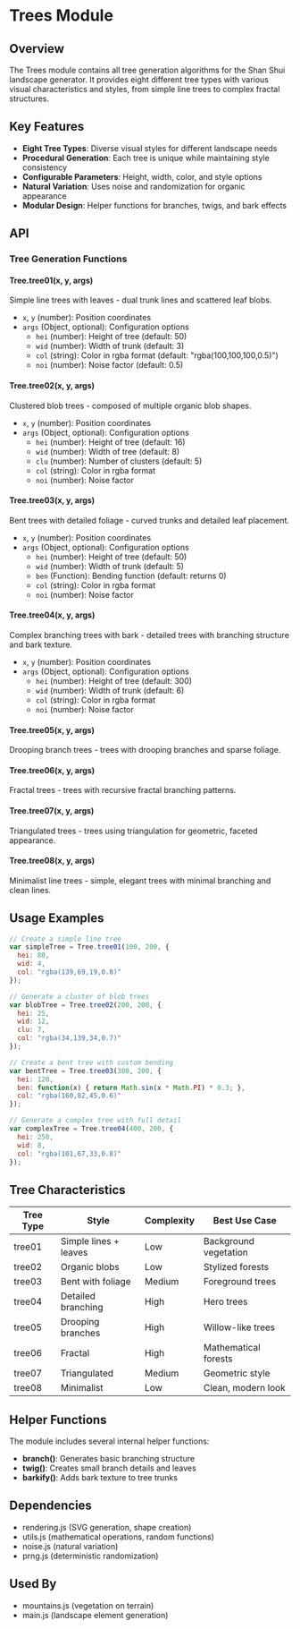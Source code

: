 # Trees Module

## Overview

The Trees module contains all tree generation algorithms for the Shan Shui landscape generator. It provides eight different tree types with various visual characteristics and styles, from simple line trees to complex fractal structures.

## Key Features

- **Eight Tree Types**: Diverse visual styles for different landscape needs
- **Procedural Generation**: Each tree is unique while maintaining style consistency
- **Configurable Parameters**: Height, width, color, and style options
- **Natural Variation**: Uses noise and randomization for organic appearance
- **Modular Design**: Helper functions for branches, twigs, and bark effects

## API

### Tree Generation Functions

#### Tree.tree01(x, y, args)
Simple line trees with leaves - dual trunk lines and scattered leaf blobs.
- `x`, `y` (number): Position coordinates
- `args` (Object, optional): Configuration options
  - `hei` (number): Height of tree (default: 50)
  - `wid` (number): Width of trunk (default: 3)
  - `col` (string): Color in rgba format (default: "rgba(100,100,100,0.5)")
  - `noi` (number): Noise factor (default: 0.5)

#### Tree.tree02(x, y, args)
Clustered blob trees - composed of multiple organic blob shapes.
- `x`, `y` (number): Position coordinates
- `args` (Object, optional): Configuration options
  - `hei` (number): Height of tree (default: 16)
  - `wid` (number): Width of tree (default: 8)
  - `clu` (number): Number of clusters (default: 5)
  - `col` (string): Color in rgba format
  - `noi` (number): Noise factor

#### Tree.tree03(x, y, args)
Bent trees with detailed foliage - curved trunks and detailed leaf placement.
- `x`, `y` (number): Position coordinates
- `args` (Object, optional): Configuration options
  - `hei` (number): Height of tree (default: 50)
  - `wid` (number): Width of trunk (default: 5)
  - `ben` (Function): Bending function (default: returns 0)
  - `col` (string): Color in rgba format
  - `noi` (number): Noise factor

#### Tree.tree04(x, y, args)
Complex branching trees with bark - detailed trees with branching structure and bark texture.
- `x`, `y` (number): Position coordinates
- `args` (Object, optional): Configuration options
  - `hei` (number): Height of tree (default: 300)
  - `wid` (number): Width of trunk (default: 6)
  - `col` (string): Color in rgba format
  - `noi` (number): Noise factor

#### Tree.tree05(x, y, args)
Drooping branch trees - trees with drooping branches and sparse foliage.

#### Tree.tree06(x, y, args)
Fractal trees - trees with recursive fractal branching patterns.

#### Tree.tree07(x, y, args)
Triangulated trees - trees using triangulation for geometric, faceted appearance.

#### Tree.tree08(x, y, args)
Minimalist line trees - simple, elegant trees with minimal branching and clean lines.

## Usage Examples

```javascript
// Create a simple line tree
var simpleTree = Tree.tree01(100, 200, {
  hei: 80,
  wid: 4,
  col: "rgba(139,69,19,0.8)"
});

// Generate a cluster of blob trees
var blobTree = Tree.tree02(200, 200, {
  hei: 25,
  wid: 12,
  clu: 7,
  col: "rgba(34,139,34,0.7)"
});

// Create a bent tree with custom bending
var bentTree = Tree.tree03(300, 200, {
  hei: 120,
  ben: function(x) { return Math.sin(x * Math.PI) * 0.3; },
  col: "rgba(160,82,45,0.6)"
});

// Generate a complex tree with full detail
var complexTree = Tree.tree04(400, 200, {
  hei: 250,
  wid: 8,
  col: "rgba(101,67,33,0.8)"
});
```

## Tree Characteristics

| Tree Type | Style | Complexity | Best Use Case |
|-----------|-------|------------|---------------|
| tree01 | Simple lines + leaves | Low | Background vegetation |
| tree02 | Organic blobs | Low | Stylized forests |
| tree03 | Bent with foliage | Medium | Foreground trees |
| tree04 | Detailed branching | High | Hero trees |
| tree05 | Drooping branches | High | Willow-like trees |
| tree06 | Fractal | High | Mathematical forests |
| tree07 | Triangulated | Medium | Geometric style |
| tree08 | Minimalist | Low | Clean, modern look |

## Helper Functions

The module includes several internal helper functions:

- **branch()**: Generates basic branching structure
- **twig()**: Creates small branch details and leaves
- **barkify()**: Adds bark texture to tree trunks

## Dependencies

- rendering.js (SVG generation, shape creation)
- utils.js (mathematical operations, random functions)
- noise.js (natural variation)
- prng.js (deterministic randomization)

## Used By

- mountains.js (vegetation on terrain)
- main.js (landscape element generation)